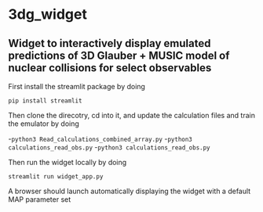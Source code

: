 # 3dg_widget

## Widget to interactively display emulated predictions of 3D Glauber + MUSIC model of nuclear collisions for select observables

First install the streamlit package by doing

`pip install streamlit`

Then clone the direcotry, cd into it, and update the calculation files and train the emulator by doing

  -`python3 Read_calculations_combined_array.py`
  -`python3 calculations_read_obs.py`
  -`python3 calculations_read_obs.py`


Then run the widget locally by doing

`streamlit run widget_app.py`


A browser should launch automatically displaying the widget with a default MAP parameter set
